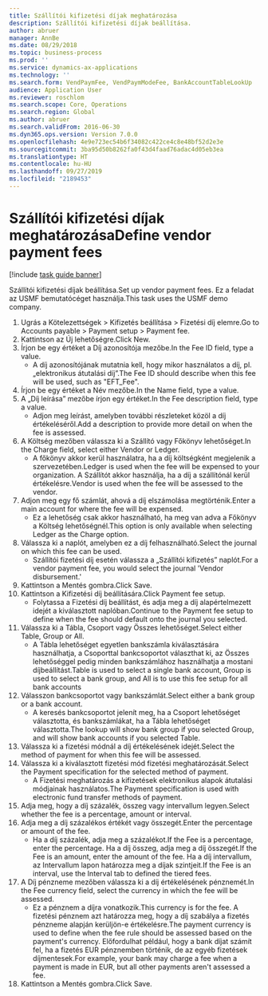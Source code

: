 ```yaml
---
title: Szállítói kifizetési díjak meghatározása
description: Szállítói kifizetési díjak beállítása.
author: abruer
manager: AnnBe
ms.date: 08/29/2018
ms.topic: business-process
ms.prod: ''
ms.service: dynamics-ax-applications
ms.technology: ''
ms.search.form: VendPaymFee, VendPaymModeFee, BankAccountTableLookUp
audience: Application User
ms.reviewer: roschlom
ms.search.scope: Core, Operations
ms.search.region: Global
ms.author: abruer
ms.search.validFrom: 2016-06-30
ms.dyn365.ops.version: Version 7.0.0
ms.openlocfilehash: 4e9e723ec54b6f34082c422ce4c8e48bf52d2e3e
ms.sourcegitcommit: 3ba95d50b8262fa0f43d4faad76adac4d05eb3ea
ms.translationtype: HT
ms.contentlocale: hu-HU
ms.lasthandoff: 09/27/2019
ms.locfileid: "2189453"
---
```

# <a name="define-vendor-payment-fees"></a><span data-ttu-id="09b1f-103">Szállítói kifizetési díjak meghatározása</span><span class="sxs-lookup"><span data-stu-id="09b1f-103">Define vendor payment fees</span></span>

[!include [task guide banner](../../includes/task-guide-banner.md)]

<span data-ttu-id="09b1f-104">Szállítói kifizetési díjak beállítása.</span><span class="sxs-lookup"><span data-stu-id="09b1f-104">Set up vendor payment fees.</span></span> <span data-ttu-id="09b1f-105">Ez a feladat az USMF bemutatócéget használja.</span><span class="sxs-lookup"><span data-stu-id="09b1f-105">This task uses the USMF demo company.</span></span>

1. <span data-ttu-id="09b1f-106">Ugrás a Kötelezettségek > Kifizetés beállítása > Fizetési díj elemre.</span><span class="sxs-lookup"><span data-stu-id="09b1f-106">Go to Accounts payable > Payment setup > Payment fee.</span></span>
2. <span data-ttu-id="09b1f-107">Kattintson az Új lehetőségre.</span><span class="sxs-lookup"><span data-stu-id="09b1f-107">Click New.</span></span>
3. <span data-ttu-id="09b1f-108">Írjon be egy értéket a Díj azonosítója mezőbe.</span><span class="sxs-lookup"><span data-stu-id="09b1f-108">In the Fee ID field, type a value.</span></span>
    * <span data-ttu-id="09b1f-109">A díj azonosítójának mutatnia kell, hogy mikor használatos a díj, pl. „elektronikus átutalási díj”.</span><span class="sxs-lookup"><span data-stu-id="09b1f-109">The Fee ID should describe when this fee will be used, such as "EFT_Fee".</span></span>  
4. <span data-ttu-id="09b1f-110">Írjon be egy értéket a Név mezőbe.</span><span class="sxs-lookup"><span data-stu-id="09b1f-110">In the Name field, type a value.</span></span>
5. <span data-ttu-id="09b1f-111">A „Díj leírása” mezőbe írjon egy értéket.</span><span class="sxs-lookup"><span data-stu-id="09b1f-111">In the Fee description field, type a value.</span></span>
    * <span data-ttu-id="09b1f-112">Adjon meg leírást, amelyben további részleteket közöl a díj értékeléséről.</span><span class="sxs-lookup"><span data-stu-id="09b1f-112">Add a description to provide more detail on when the fee is assessed.</span></span>  
6. <span data-ttu-id="09b1f-113">A Költség mezőben válassza ki a Szállító vagy Főkönyv lehetőséget.</span><span class="sxs-lookup"><span data-stu-id="09b1f-113">In the Charge field, select either Vendor or Ledger.</span></span>
    * <span data-ttu-id="09b1f-114">A főkönyv akkor kerül használatra, ha a díj költségként megjelenik a szervezetében.</span><span class="sxs-lookup"><span data-stu-id="09b1f-114">Ledger is used when the fee will be expensed to your organization.</span></span>  <span data-ttu-id="09b1f-115">A Szállítót akkor használja, ha a díj a szállítónál kerül értékelésre.</span><span class="sxs-lookup"><span data-stu-id="09b1f-115">Vendor is used when the fee will be assessed to the vendor.</span></span>  
7. <span data-ttu-id="09b1f-116">Adjon meg egy fő számlát, ahová a díj elszámolása megtörténik.</span><span class="sxs-lookup"><span data-stu-id="09b1f-116">Enter a main account for where the fee will be expensed.</span></span>
    * <span data-ttu-id="09b1f-117">Ez a lehetőség csak akkor használható, ha meg van adva a Főkönyv a Költség lehetőségnél.</span><span class="sxs-lookup"><span data-stu-id="09b1f-117">This option is only available when selecting Ledger as the Charge option.</span></span>  
8. <span data-ttu-id="09b1f-118">Válassza ki a naplót, amelyben ez a díj felhasználható.</span><span class="sxs-lookup"><span data-stu-id="09b1f-118">Select the journal on which this fee can be used.</span></span> 
    * <span data-ttu-id="09b1f-119">Szállítói fizetési díj esetén válassza a „Szállítói kifizetés” naplót.</span><span class="sxs-lookup"><span data-stu-id="09b1f-119">For a vendor payment fee, you would select the journal 'Vendor disbursement.'</span></span>  
9. <span data-ttu-id="09b1f-120">Kattintson a Mentés gombra.</span><span class="sxs-lookup"><span data-stu-id="09b1f-120">Click Save.</span></span>
10. <span data-ttu-id="09b1f-121">Kattintson a Kifizetési díj beállítására.</span><span class="sxs-lookup"><span data-stu-id="09b1f-121">Click Payment fee setup.</span></span>
    * <span data-ttu-id="09b1f-122">Folytassa a Fizetési díj beállítást, és adja meg a díj alapértelmezett idejét a kiválasztott naplóban.</span><span class="sxs-lookup"><span data-stu-id="09b1f-122">Continue to the Payment fee setup to define when the fee should default onto the journal you selected.</span></span>  
11. <span data-ttu-id="09b1f-123">Válassza ki a Tábla, Csoport vagy Összes lehetőséget.</span><span class="sxs-lookup"><span data-stu-id="09b1f-123">Select either Table, Group or All.</span></span>
    * <span data-ttu-id="09b1f-124">A Tábla lehetőséget egyetlen bankszámla kiválasztására használhatja, a Csoporttal bankcsoportot választhat ki, az Összes lehetőséggel pedig minden bankszámlához használhatja a mostani díjbeállítást.</span><span class="sxs-lookup"><span data-stu-id="09b1f-124">Table is used to select a single bank account, Group is used to select a bank group, and All is to use this fee setup for all bank accounts</span></span>  
12. <span data-ttu-id="09b1f-125">Válasszon bankcsoportot vagy bankszámlát.</span><span class="sxs-lookup"><span data-stu-id="09b1f-125">Select either a bank group or a bank account.</span></span>
    * <span data-ttu-id="09b1f-126">A keresés bankcsoportot jelenít meg, ha a Csoport lehetőséget választotta, és bankszámlákat, ha a Tábla lehetőséget választotta.</span><span class="sxs-lookup"><span data-stu-id="09b1f-126">The lookup will show bank group if you selected Group, and will show bank accounts if you selected Table.</span></span>  
13. <span data-ttu-id="09b1f-127">Válassza ki a fizetési módnál a díj értékelésének idejét.</span><span class="sxs-lookup"><span data-stu-id="09b1f-127">Select the method of payment for when this fee will be assessed.</span></span>
14. <span data-ttu-id="09b1f-128">Válassza ki a kiválasztott fizetési mód fizetési meghatározását.</span><span class="sxs-lookup"><span data-stu-id="09b1f-128">Select the Payment specification for the selected method of payment.</span></span>
    * <span data-ttu-id="09b1f-129">A Fizetési meghatározás a kifizetések elektronikus alapok átutalási módjainak használatos.</span><span class="sxs-lookup"><span data-stu-id="09b1f-129">The Payment specification is used with electronic fund transfer methods of payment.</span></span>  
15. <span data-ttu-id="09b1f-130">Adja meg, hogy a díj százalék, összeg vagy intervallum legyen.</span><span class="sxs-lookup"><span data-stu-id="09b1f-130">Select whether the fee is a percentage, amount or interval.</span></span>
16. <span data-ttu-id="09b1f-131">Adja meg a díj százalékos értékét vagy összegét.</span><span class="sxs-lookup"><span data-stu-id="09b1f-131">Enter the percentage or amount of the fee.</span></span>
    * <span data-ttu-id="09b1f-132">Ha a díj százalék, adja meg a százalékot.</span><span class="sxs-lookup"><span data-stu-id="09b1f-132">If the Fee is a percentage, enter the percentage.</span></span> <span data-ttu-id="09b1f-133">Ha a díj összeg, adja meg a díj összegét.</span><span class="sxs-lookup"><span data-stu-id="09b1f-133">If the Fee is an amount, enter the amount of the fee.</span></span> <span data-ttu-id="09b1f-134">Ha a díj intervallum, az Intervallum lapon határozza meg a díjak szintjeit.</span><span class="sxs-lookup"><span data-stu-id="09b1f-134">If the Fee is an interval, use the Interval tab to defined the tiered fees.</span></span>  
17. <span data-ttu-id="09b1f-135">A Díj pénzneme mezőben válassza ki a díj értékelésének pénznemét.</span><span class="sxs-lookup"><span data-stu-id="09b1f-135">In the Fee currency field, select the currency in which the fee will be assessed.</span></span>
    * <span data-ttu-id="09b1f-136">Ez a pénznem a díjra vonatkozik.</span><span class="sxs-lookup"><span data-stu-id="09b1f-136">This currency is for the fee.</span></span> <span data-ttu-id="09b1f-137">A fizetési pénznem azt határozza meg, hogy a díj szabálya a fizetés pénzneme alapján kerüljön-e értékelésre.</span><span class="sxs-lookup"><span data-stu-id="09b1f-137">The payment currency is used to define when the fee rule should be assessed based on the payment's currency.</span></span> <span data-ttu-id="09b1f-138">Előfordulhat például, hogy a bank díjat számít fel, ha a fizetés EUR pénznemben történik, de az egyéb fizetések díjmentesek.</span><span class="sxs-lookup"><span data-stu-id="09b1f-138">For example, your bank may charge a fee when a payment is made in EUR, but all other payments aren't assessed a fee.</span></span>  
18. <span data-ttu-id="09b1f-139">Kattintson a Mentés gombra.</span><span class="sxs-lookup"><span data-stu-id="09b1f-139">Click Save.</span></span>

